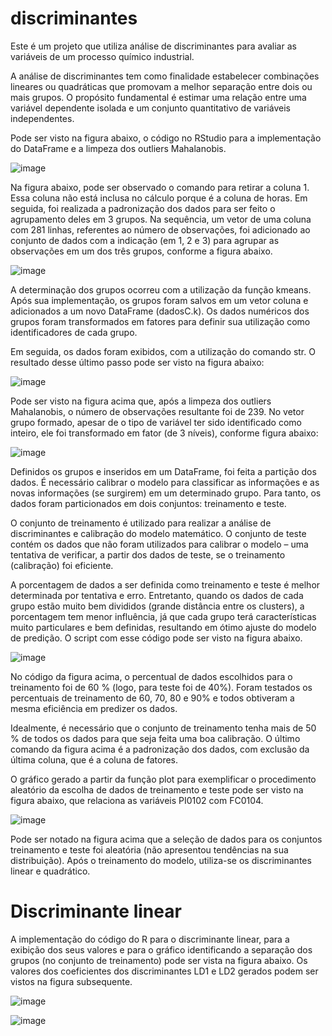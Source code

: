 # discriminantes
Este é um projeto que utiliza análise de discriminantes para avaliar as variáveis de um processo químico industrial.

A análise de discriminantes tem como finalidade estabelecer combinações lineares ou quadráticas que promovam a melhor separação entre dois ou mais grupos. O propósito fundamental é estimar uma relação entre uma variável dependente isolada e um conjunto quantitativo de variáveis independentes.

Pode ser visto na figura abaixo, o código no RStudio para a implementação do DataFrame e a limpeza dos outliers Mahalanobis.

![image](https://user-images.githubusercontent.com/81119854/124519803-d2801200-ddc0-11eb-8deb-1fadb4c4cf48.png)

Na figura abaixo, pode ser observado o comando para retirar a coluna 1. Essa coluna não está inclusa no cálculo porque é a coluna de horas. Em seguida, foi realizada a padronização dos dados para ser feito o agrupamento deles em 3 grupos. Na sequência, um vetor de uma coluna com 281 linhas, referentes ao número de observações, foi adicionado ao conjunto de dados com a indicação (em 1, 2 e 3) para agrupar as observações em um dos três grupos, conforme a figura abaixo.

![image](https://user-images.githubusercontent.com/81119854/124520051-9dc08a80-ddc1-11eb-9a31-a79b7d373019.png)

A determinação dos grupos ocorreu com a utilização da função kmeans. Após sua implementação, os grupos foram salvos em um vetor coluna e adicionados a um novo DataFrame (dadosC.k). Os dados numéricos dos grupos foram transformados em fatores para definir sua utilização como identificadores de cada grupo. 

Em seguida, os dados foram exibidos, com a utilização do comando str. O resultado desse último passo pode ser visto na figura abaixo:

![image](https://user-images.githubusercontent.com/81119854/124520182-090a5c80-ddc2-11eb-8fec-08c9a6de6896.png)

Pode ser visto na figura acima que, após a limpeza dos outliers Mahalanobis, o número de observações resultante foi de 239. No vetor grupo formado, apesar de o tipo de variável ter sido identificado como inteiro, ele foi transformado em fator (de 3 níveis), conforme figura abaixo:

![image](https://user-images.githubusercontent.com/81119854/124520267-4373f980-ddc2-11eb-89c4-6502694da396.png)

Definidos os grupos e inseridos em um DataFrame, foi feita a partição dos dados. É necessário calibrar o modelo para classificar as informações e as novas informações (se surgirem) em um determinado grupo. Para tanto, os dados foram particionados em dois conjuntos: treinamento e teste. 

O conjunto de treinamento é utilizado para realizar a análise de discriminantes e calibração do modelo matemático. O conjunto de teste contém os dados que não foram utilizados para calibrar o modelo – uma tentativa de verificar, a partir dos dados de teste, se o treinamento (calibração) foi eficiente. 

A porcentagem de dados a ser definida como treinamento e teste é melhor determinada por tentativa e erro. Entretanto, quando os dados de cada grupo estão muito bem divididos (grande distância entre os clusters), a porcentagem tem menor influência, já que cada grupo terá características muito particulares e bem definidas, resultando em ótimo ajuste do modelo de predição. O script com esse código pode ser visto na figura abaixo.

![image](https://user-images.githubusercontent.com/81119854/124520377-b2e9e900-ddc2-11eb-9fa6-7067bb97a75c.png)

No código da figura acima, o percentual de dados escolhidos para o treinamento foi de 60 % (logo, para teste foi de 40%). Foram testados os percentuais de treinamento de 60, 70, 80 e 90% e todos obtiveram a mesma eficiência em predizer os dados. 

Idealmente, é necessário que o conjunto de treinamento tenha mais de 50 % de todos os dados para que seja feita uma boa calibração. O último comando da figura acima é a padronização dos dados, com exclusão da última coluna, que é a coluna de fatores. 

O gráfico gerado a partir da função plot para exemplificar o procedimento aleatório da escolha de dados de treinamento e teste pode ser visto na figura abaixo, que relaciona as variáveis PI0102 com FC0104.

![image](https://user-images.githubusercontent.com/81119854/124520991-7cad6900-ddc4-11eb-914c-b57b3f173b98.png)

Pode ser notado na figura acima que a seleção de dados para os conjuntos treinamento e teste foi aleatória (não apresentou tendências na sua distribuição). Após o treinamento do modelo, utiliza-se os discriminantes linear e quadrático.

# Discriminante linear

A implementação do código do R para o discriminante linear, para a exibição dos seus valores e para o gráfico identificando a separação dos grupos (no conjunto de treinamento) pode ser vista na figura abaixo. Os valores dos coeficientes dos discriminantes LD1 e LD2 gerados podem ser vistos na figura subsequente.

![image](https://user-images.githubusercontent.com/81119854/124521377-a6b35b00-ddc5-11eb-8d2a-29fa5a50d6a3.png)

![image](https://user-images.githubusercontent.com/81119854/124521412-c480c000-ddc5-11eb-863e-31bfd40cb7f1.png)

